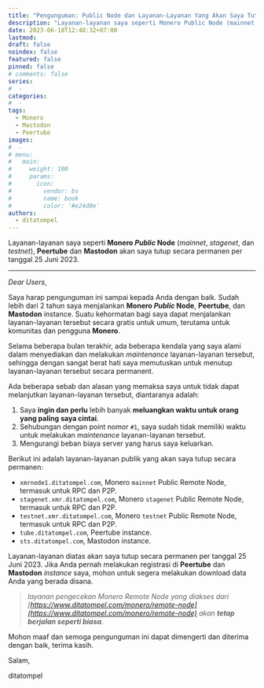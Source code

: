 ```yaml
---
title: "Pengunguman: Public Node dan Layanan-Layanan Yang Akan Saya Tutup Permanent"
description: "Layanan-layanan saya seperti Monero Public Node (mainnet, stagenet, dan  testnet), Peertube dan Mastodon akan saya tutup secara permanen per tanggal 25 Juni 2023."
date: 2023-06-18T12:48:32+07:00
lastmod:
draft: false
noindex: false
featured: false
pinned: false
# comments: false
series:
#  - 
categories:
#  - 
tags:
  - Monero
  - Mastodon
  - Peertube
images:
#  - 
# menu:
#   main:
#     weight: 100
#     params:
#       icon:
#         vendor: bs
#         name: book
#         color: '#e24d0e'
authors:
  - ditatompel
---
```


Layanan-layanan saya seperti **Monero _Public_ Node** (*mainnet*, *stagenet*, dan  *testnet*), **Peertube** dan **Mastodon** akan saya tutup secara permanen per tanggal 25 Juni 2023.

<!--more-->
---

*Dear Users*,

Saya harap pengunguman ini sampai kepada Anda dengan baik. Sudah lebih dari 2 tahun saya menjalankan **Monero _Public_ Node**, **Peertube**, dan **Mastodon** instance. Suatu kehormatan bagi saya dapat menjalankan layanan-layanan tersebut secara gratis untuk umum, terutama untuk komunitas dan pengguna **Monero**.

Selama beberapa bulan terakhir, ada beberapa kendala yang saya alami dalam menyediakan dan melakukan *maintenance* layanan-layanan tersebut, sehingga dengan sangat berat hati saya memutuskan untuk menutup layanan-layanan tersebut secara permanent.

Ada beberapa sebab dan alasan yang memaksa saya untuk tidak dapat melanjutkan layanan-layanan tersebut, diantaranya adalah:
1. Saya **ingin dan perlu** lebih banyak **meluangkan waktu untuk orang yang paling saya cintai**.
2. Sehubungan dengan point nomor `#1`, saya sudah tidak memiliki waktu untuk melakukan *maintenance* layanan-layanan tersebut.
3. Mengurangi beban biaya server yang harus saya keluarkan.

Berikut ini adalah layanan-layanan publik yang akan saya tutup secara permanen:
- `xmrnode1.ditatompel.com`, Monero `mainnet` Public Remote Node, termasuk untuk RPC dan P2P.
- `stagenet.xmr.ditatompel.com`, Monero `stagenet` Public Remote Node, termasuk untuk RPC dan P2P.
- `testnet.xmr.ditatompel.com`, Monero `testnet` Public Remote Node, termasuk untuk RPC dan P2P.
- `tube.ditatompel.com`, Peertube instance.
- `sts.ditatompel.com`, Mastodon instance.

Layanan-layanan diatas akan saya tutup secara permanen per tanggal 25 Juni 2023. Jika Anda pernah melakukan registrasi di **Peertube** dan **Mastodon** *instance* saya, mohon untuk segera melakukan download data Anda yang berada disana.

> _layanan pengecekan Monero Remote Node yang diakses dari [https://www.ditatompel.com/monero/remote-node](https://www.ditatompel.com/monero/remote-node) akan **tetap berjalan seperti biasa**._

Mohon maaf dan semoga pengunguman ini dapat dimengerti dan diterima dengan baik, terima kasih.

Salam,

ditatompel
